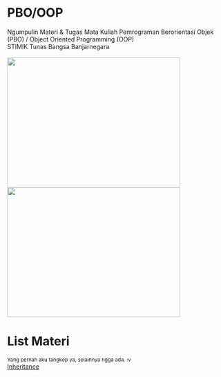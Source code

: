 # PBO/OOP
Ngumpulin Materi &amp; Tugas Mata Kuliah Pemrograman Berorientasi Objek (PBO) / Object Oriented Programming (OOP)
<br>
STIMIK Tunas Bangsa Banjarnegara
<br><br>
<img src="https://stb.ac.id/wp-content/uploads/2022/01/dsBuffer-1.jpg" width="400px" height="300px">
<img src="https://stb.ac.id/wp-content/uploads/2016/09/IMG_20170425_113709_HDR-1.jpg" width="400px" height="300px">

# List Materi
<sub>Yang pernah aku tangkep ya, selainnya ngga ada. :v</sub> <br>
<a href="https://github.com/prazzdev/matkul-pbo-stb/tree/main/Tugas/OOP%20-%20Bu%20Heni/Inheritance">Inheritance</a>
